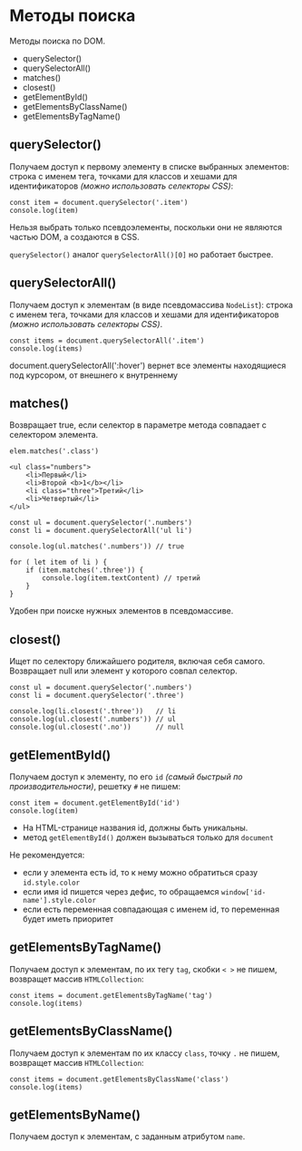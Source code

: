 # Методы поиска
Методы поиска по DOM.

- querySelector()
- querySelectorAll()
- matches()
- closest()
- getElementById()
- getElementsByClassName()
- getElementsByTagName()

## querySelector()
Получаем доступ к первому элементу в списке выбранных элементов: строка с именем тега, точками для классов и хешами для идентификаторов *(можно использовать селекторы CSS)*:

    const item = document.querySelector('.item')
    console.log(item)

Нельзя выбрать только псевдоэлементы, поскольки они не являются частью DOM, а создаются в CSS.

`querySelector()` аналог `querySelectorAll()[0]` но работает быстрее.

## querySelectorAll()
Получаем доступ к элементам (в виде псевдомассива `NodeList`): строка с именем тега, точками для классов и хешами для идентификаторов *(можно использовать селекторы CSS)*.

    const items = document.querySelectorAll('.item')
    console.log(items)

document.querySelectorAll(':hover') вернет все элементы находящиеся под курсором, от внешнего к внутреннему

## matches()
Возвращает true, если селектор в параметре метода совпадает с селектором элемента.

    elem.matches('.class')

    <ul class="numbers">
        <li>Первый</li>
        <li>Второй <b>1</b></li>
        <li class="three">Третий</li>
        <li>Четвертый</li>
    </ul>

    const ul = document.querySelector('.numbers')
    const li = document.querySelectorAll('ul li')

    console.log(ul.matches('.numbers')) // true

    for ( let item of li ) {
        if (item.matches('.three')) {
            console.log(item.textContent) // третий
        }
    }

Удобен при поиске нужных элементов в псевдомассиве.

## closest()
Ищет по селектору ближайшего родителя, включая себя самого. Возвращает null или элемент у которого совпал селектор.

    const ul = document.querySelector('.numbers')
    const li = document.querySelector('.three')

    console.log(li.closest('.three'))   // li
    console.log(ul.closest('.numbers')) // ul
    console.log(ul.closest('.no'))      // null

## getElementById()
Получаем доступ к элементу, по его `id` *(самый быстрый по производительности)*, решетку `#` не пишем:

    const item = document.getElementById('id')
    console.log(item)

- На HTML-странице названия id, должны быть уникальны.
- метод `getElementById()` должен вызываться только для `document`

Не рекомендуется:
- если у элемента есть id, то к нему можно обратиться сразу `id.style.color`
- если имя id пишется через дефис, то обращаемся `window['id-name'].style.color`
- если есть переменная совпадающая с именем id, то переменная будет иметь приоритет

## getElementsByTagName()
Получаем доступ к элементам, по их тегу `tag`, скобки `< >` не пишем, возвращет массив `HTMLCollection`:

    const items = document.getElementsByTagName('tag')
    console.log(items)

## getElementsByClassName()
Получаем доступ к элементам по их классу `class`, точку `.` не пишем, возвращет массив `HTMLCollection`:

    const items = document.getElementsByClassName('class')
    console.log(items)

## getElementsByName()
Получаем доступ к элементам, с заданным атрибутом `name`.

